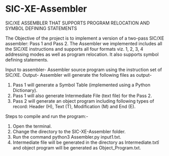 # SIC-XE-Assembler
SIC/XE ASSEMBLER THAT SUPPORTS PROGRAM RELOCATION AND SYMBOL DEFINING STATEMENTS

The Objective of the project is to implement a version of a two-pass SIC/XE assembler: Pass 1 and Pass 2. The Assembler we implemented includes 
all the SIC/XE instructions and supports all four formats viz. 1, 2, 3, 4 addressing modes as well as program relocation. It also supports symbol 
defining statements.

Input to assembler- Assembler source program using the instruction set of SIC/XE. 
Output- Assembler will generate the following files as output-

1. Pass 1 will generate a Symbol Table (implemented using a Python Dictionary).
2. Pass 1 will also generate Intermediate File (text file) for the Pass 2.
3. Pass 2 will generate an object program including following types of record: Header (H), Text (T), Modification (M) and End (E).


Steps to compile and run the program:-
1. Open the terminal.
2. Change the directory to the SIC-XE-Assembler folder.
3. Run the command python3 Assembler.py input1.txt.
4. Intermediate file will be generated in the directory as Intermediate.txtî and object program will be generated as Object_Program.txt.
